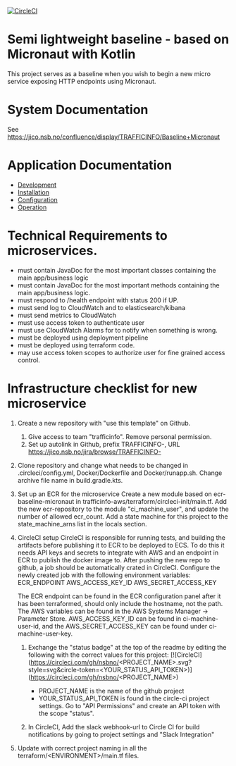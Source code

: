 [![CircleCI](https://circleci.com/gh/nsbno/trafficinfo-baseline-micronaut.svg?style=svg&circle-token=67eb02d828d5a7e61e775f7840c387cc5be36dca)](https://circleci.com/gh/nsbno/trafficinfo-baseline-micronaut)

# Semi lightweight baseline - based on Micronaut with Kotlin

This project serves as a baseline when you wish to begin a new micro service exposing HTTP endpoints using Micronaut.

# System Documentation

See https://jico.nsb.no/confluence/display/TRAFFICINFO/Baseline+Micronaut

# Application Documentation

- [Development](/docs/development.md)
- [Installation](/docs/installation.md)
- [Configuration](/docs/configuration.md)
- [Operation](/docs/operation.md)

# Technical Requirements to microservices.

- must contain JavaDoc for the most important classes containing the main app/business logic
- must contain JavaDoc for the most important methods containing the main app/business logic.
- must respond to /health endpoint with status 200 if UP.
- must send log to CloudWatch and to elasticsearch/kibana
- must send metrics to CloudWatch
- must use access token to authenticate user
- must use CloudWatch Alarms for to notify when something is wrong.
- must be deployed using deployment pipeline
- must be deployed using terraform code.
- may use access token scopes to authorize user for fine grained access control.

# Infrastructure checklist for new microservice

1. Create a new repository with "use this template" on Github.
    1. Give access to team "trafficinfo". Remove personal permission.
    2. Set up autolink in Github, prefix TRAFFICINFO-, URL https://jico.nsb.no/jira/browse/TRAFFICINFO-<num>

2. Clone repository and change what needs to be changed in .circleci/config.yml, Docker/Dockerfile and Docker/runapp.sh. Change archive file name in
   build.gradle.kts.

3. Set up an ECR for the microservice Create a new module based on ecr-baseline-micronaut in trafficinfo-aws/terraform/circleci-init/main.tf. Add the new
   ecr-repository to the module "ci_machine_user", and update the number of allowed ecr_count. Add a state machine for this project to the state_machine_arns
   list in the locals section.

4. CircleCI setup CircleCI is responsible for running tests, and building the artifacts before publishing it to ECR to be deployed to ECS. To do this it needs
   API keys and secrets to integrate with AWS and an endpoint in ECR to publish the docker image to. After pushing the new repo to github, a job should be
   automatically crated in CircleCI. Configure the newly created job with the following environment variables:
   ECR_ENDPOINT AWS_ACCESS_KEY_ID AWS_SECRET_ACCESS_KEY

   The ECR endpoint can be found in the ECR configuration panel after it has been terraformed, should only include the hostname, not the path. The AWS variables
   can be found in the AWS Systems Manager -> Parameter Store. AWS_ACCESS_KEY_ID can be found in ci-machine-user-id, and the AWS_SECRET_ACCESS_KEY can be found
   under ci-machine-user-key.

    1. Exchange the "status badge" at the top of the readme by editing the following with the correct values for this project:
       \[\!\[CircleCI\](https://circleci.com/gh/nsbno/<PROJECT_NAME>.svg?style=svg&circle-token=<YOUR_STATUS_API_TOKEN>)\](https://circleci.com/gh/nsbno/<PROJECT_NAME>)
        * PROJECT_NAME is the name of the github project
        * YOUR_STATUS_API_TOKEN is found in the circle-ci project settings. Go to "API Permissions" and create an API token with the scope "status".

    2. In CircleCI, Add the slack webhook-url to Circle CI for build notifications by going to project settings and "Slack Integration"

5. Update with correct project naming in all the terraform/\<ENVIRONMENT>/main.tf files.


